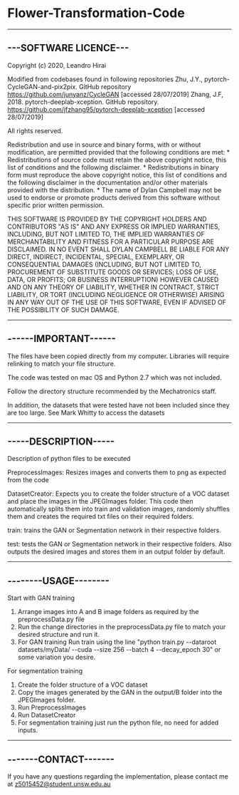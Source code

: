 # Flower-Transformation-Code

----------------------
---SOFTWARE LICENCE---
----------------------

Copyright (c) 2020, Leandro Hirai

Modified from codebases found in following repositories
Zhu, J.Y., pytorch-CycleGAN-and-pix2pix. GitHub repository https://github.com/junyanz/CycleGAN   [accessed 28/07/2019]
Zhang, J.F, 2018. pytorch-deeplab-xception. GitHub repository. https://github.com/jfzhang95/pytorch-deeplab-xception [accessed 28/07/2019] 

All rights reserved.

Redistribution and use in source and binary forms, with or without
modification, are permitted provided that the following conditions are met:
    * Redistributions of source code must retain the above copyright
      notice, this list of conditions and the following disclaimer.
    * Redistributions in binary form must reproduce the above copyright
      notice, this list of conditions and the following disclaimer in the
      documentation and/or other materials provided with the distribution.
    * The name of Dylan Campbell may not be used to endorse or promote products
      derived from this software without specific prior written permission.

THIS SOFTWARE IS PROVIDED BY THE COPYRIGHT HOLDERS AND CONTRIBUTORS "AS IS" AND
ANY EXPRESS OR IMPLIED WARRANTIES, INCLUDING, BUT NOT LIMITED TO, THE IMPLIED
WARRANTIES OF MERCHANTABILITY AND FITNESS FOR A PARTICULAR PURPOSE ARE
DISCLAIMED. IN NO EVENT SHALL DYLAN CAMPBELL BE LIABLE FOR ANY
DIRECT, INDIRECT, INCIDENTAL, SPECIAL, EXEMPLARY, OR CONSEQUENTIAL DAMAGES
(INCLUDING, BUT NOT LIMITED TO, PROCUREMENT OF SUBSTITUTE GOODS OR SERVICES;
LOSS OF USE, DATA, OR PROFITS; OR BUSINESS INTERRUPTION) HOWEVER CAUSED AND
ON ANY THEORY OF LIABILITY, WHETHER IN CONTRACT, STRICT LIABILITY, OR TORT
(INCLUDING NEGLIGENCE OR OTHERWISE) ARISING IN ANY WAY OUT OF THE USE OF THIS
SOFTWARE, EVEN IF ADVISED OF THE POSSIBILITY OF SUCH DAMAGE.



---------------------
------IMPORTANT------
---------------------

The files have been copied directly from my computer. Libraries will require relinking to match your file structure.

The code was tested on mac OS and Python 2.7 which was not included.

Follow the directory structure recommended by the Mechatronics staff.

In addition, the datasets that were tested have not been included since they are too large. See Mark Whitty to access the datasets

---------------------
-----DESCRIPTION-----
---------------------
Description of python files to be executed

PreprocessImages: Resizes images and converts them to png as expected from the code

DatasetCreator: Expects you to create the folder structure of a VOC dataset and place the images in the JPEGImages folder. This code then automatically splits them into train and validation images, randomly shuffles them and creates
the required txt files on their required folders.

train: trains the GAN or Segmentation network in their respective folders.

test: tests the GAN or Segmentation network in their respective folders. Also outputs the desired images and stores them in an output folder by default.

---------------------
--------USAGE--------
---------------------

Start with GAN training
1) Arrange images into A and B image folders as required by the preprocessData.py file
2) Run the change directories in the preprocessData.py file to match your desired structure and run it.
3) For GAN training Run train using the line "python train.py --dataroot datasets/myData/ --cuda --size 256 --batch 4 --decay_epoch 30" or some variation you desire.

For segmentation training
1) Create the folder structure of a VOC dataset
2) Copy the images generated by the GAN in the output/B folder into the JPEGImages folder.
2) Run PreprocessImages
3) Run DatasetCreator
5) For segmentation training just run the python file, no need for added inputs.

---------------------
-------CONTACT-------
---------------------

If you have any questions regarding the implementation, please contact me at <z5015452@student.unsw.edu.au>
